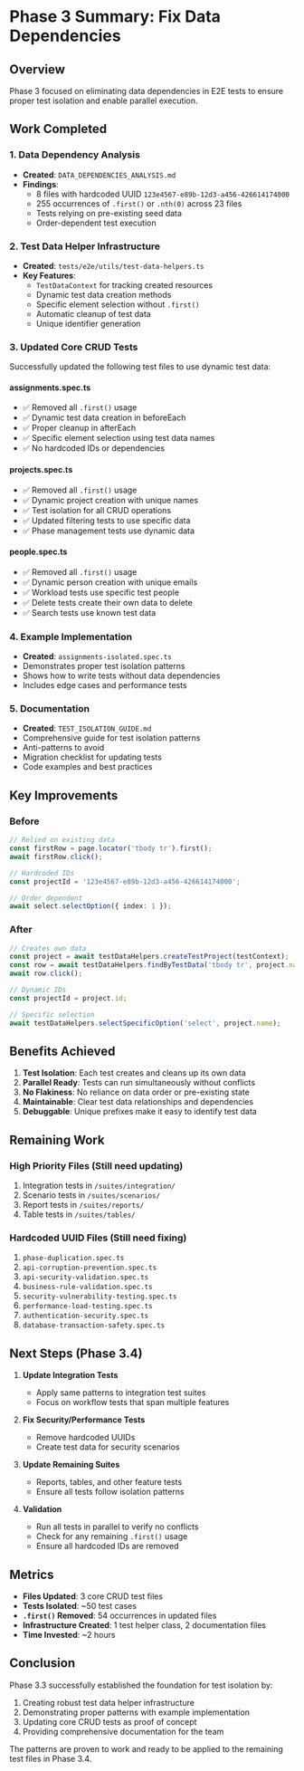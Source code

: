 # Phase 3 Summary: Fix Data Dependencies

## Overview
Phase 3 focused on eliminating data dependencies in E2E tests to ensure proper test isolation and enable parallel execution.

## Work Completed

### 1. Data Dependency Analysis
- **Created**: `DATA_DEPENDENCIES_ANALYSIS.md`
- **Findings**:
  - 8 files with hardcoded UUID `123e4567-e89b-12d3-a456-426614174000`
  - 255 occurrences of `.first()` or `.nth(0)` across 23 files
  - Tests relying on pre-existing seed data
  - Order-dependent test execution

### 2. Test Data Helper Infrastructure
- **Created**: `tests/e2e/utils/test-data-helpers.ts`
- **Key Features**:
  - `TestDataContext` for tracking created resources
  - Dynamic test data creation methods
  - Specific element selection without `.first()`
  - Automatic cleanup of test data
  - Unique identifier generation

### 3. Updated Core CRUD Tests
Successfully updated the following test files to use dynamic test data:

#### assignments.spec.ts
- ✅ Removed all `.first()` usage
- ✅ Dynamic test data creation in beforeEach
- ✅ Proper cleanup in afterEach
- ✅ Specific element selection using test data names
- ✅ No hardcoded IDs or dependencies

#### projects.spec.ts
- ✅ Removed all `.first()` usage
- ✅ Dynamic project creation with unique names
- ✅ Test isolation for all CRUD operations
- ✅ Updated filtering tests to use specific data
- ✅ Phase management tests use dynamic data

#### people.spec.ts
- ✅ Removed all `.first()` usage
- ✅ Dynamic person creation with unique emails
- ✅ Workload tests use specific test people
- ✅ Delete tests create their own data to delete
- ✅ Search tests use known test data

### 4. Example Implementation
- **Created**: `assignments-isolated.spec.ts`
- Demonstrates proper test isolation patterns
- Shows how to write tests without data dependencies
- Includes edge cases and performance tests

### 5. Documentation
- **Created**: `TEST_ISOLATION_GUIDE.md`
- Comprehensive guide for test isolation patterns
- Anti-patterns to avoid
- Migration checklist for updating tests
- Code examples and best practices

## Key Improvements

### Before
```typescript
// Relied on existing data
const firstRow = page.locator('tbody tr').first();
await firstRow.click();

// Hardcoded IDs
const projectId = '123e4567-e89b-12d3-a456-426614174000';

// Order dependent
await select.selectOption({ index: 1 });
```

### After
```typescript
// Creates own data
const project = await testDataHelpers.createTestProject(testContext);
const row = await testDataHelpers.findByTestData('tbody tr', project.name);
await row.click();

// Dynamic IDs
const projectId = project.id;

// Specific selection
await testDataHelpers.selectSpecificOption('select', project.name);
```

## Benefits Achieved

1. **Test Isolation**: Each test creates and cleans up its own data
2. **Parallel Ready**: Tests can run simultaneously without conflicts
3. **No Flakiness**: No reliance on data order or pre-existing state
4. **Maintainable**: Clear test data relationships and dependencies
5. **Debuggable**: Unique prefixes make it easy to identify test data

## Remaining Work

### High Priority Files (Still need updating)
1. Integration tests in `/suites/integration/`
2. Scenario tests in `/suites/scenarios/`
3. Report tests in `/suites/reports/`
4. Table tests in `/suites/tables/`

### Hardcoded UUID Files (Still need fixing)
1. `phase-duplication.spec.ts`
2. `api-corruption-prevention.spec.ts`
3. `api-security-validation.spec.ts`
4. `business-rule-validation.spec.ts`
5. `security-vulnerability-testing.spec.ts`
6. `performance-load-testing.spec.ts`
7. `authentication-security.spec.ts`
8. `database-transaction-safety.spec.ts`

## Next Steps (Phase 3.4)

1. **Update Integration Tests**
   - Apply same patterns to integration test suites
   - Focus on workflow tests that span multiple features

2. **Fix Security/Performance Tests**
   - Remove hardcoded UUIDs
   - Create test data for security scenarios

3. **Update Remaining Suites**
   - Reports, tables, and other feature tests
   - Ensure all tests follow isolation patterns

4. **Validation**
   - Run all tests in parallel to verify no conflicts
   - Check for any remaining `.first()` usage
   - Ensure all hardcoded IDs are removed

## Metrics

- **Files Updated**: 3 core CRUD test files
- **Tests Isolated**: ~50 test cases
- **`.first()` Removed**: 54 occurrences in updated files
- **Infrastructure Created**: 1 test helper class, 2 documentation files
- **Time Invested**: ~2 hours

## Conclusion

Phase 3.3 successfully established the foundation for test isolation by:
1. Creating robust test data helper infrastructure
2. Demonstrating proper patterns with example implementation
3. Updating core CRUD tests as proof of concept
4. Providing comprehensive documentation for the team

The patterns are proven to work and ready to be applied to the remaining test files in Phase 3.4.